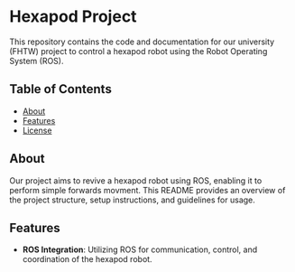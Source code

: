 # Hexapod Project

This repository contains the code and documentation for our university (FHTW) project to control a hexapod robot using the Robot Operating System (ROS).

## Table of Contents

- [About](#about)
- [Features](#features)
- [License](#license)

## About

Our project aims to revive a hexapod robot using ROS, enabling it to perform simple forwards movment. This README provides an overview of the project structure, setup instructions, and guidelines for usage.

## Features

- **ROS Integration**: Utilizing ROS for communication, control, and coordination of the hexapod robot.
